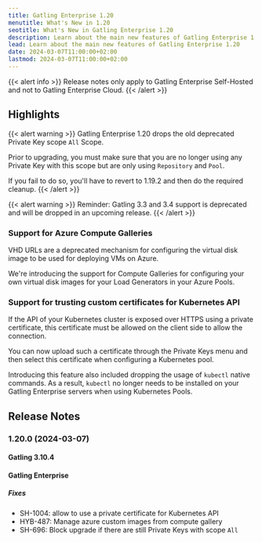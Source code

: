 ```yaml
---
title: Gatling Enterprise 1.20
menutitle: What's New in 1.20
seotitle: What's New in Gatling Enterprise 1.20
description: Learn about the main new features of Gatling Enterprise 1.20
lead: Learn about the main new features of Gatling Enterprise 1.20
date: 2024-03-07T11:00:00+02:00
lastmod: 2024-03-07T11:00:00+02:00
---
```


{{< alert info >}}
Release notes only apply to Gatling Enterprise Self-Hosted and not to Gatling Enterprise Cloud.
{{< /alert >}}

## Highlights

{{< alert warning >}}
Gatling Enterprise 1.20 drops the old deprecated Private Key scope `All` Scope.

Prior to upgrading, you must make sure that you are no longer using any Private Key with this scope but are only using `Repository` and `Pool`.

If you fail to do so, you'll have to revert to 1.19.2 and then do the required cleanup.
{{< /alert >}}

{{< alert warning >}}
Reminder: Gatling 3.3 and 3.4 support is deprecated and will be dropped in an upcoming release.
{{< /alert >}}

### Support for Azure Compute Galleries

VHD URLs are a deprecated mechanism for configuring the virtual disk image to be used for deploying VMs on Azure.

We're introducing the support for Compute Galleries for configuring your own virtual disk images for your Load Generators in your Azure Pools.

### Support for trusting custom certificates for Kubernetes API

If the API of your Kubernetes cluster is exposed over HTTPS using a private certificate, this certificate must be allowed on the client side to allow the connection.

You can now upload such a certificate through the Private Keys menu and then select this certificate when configuring a Kubernetes pool.

Introducing this feature also included dropping the usage of `kubectl` native commands.
As a result, `kubectl` no longer needs to be installed on your Gatling Enterprise servers when using Kubernetes Pools.

## Release Notes

### 1.20.0 (2024-03-07)

#### Gatling 3.10.4

#### Gatling Enterprise

##### Fixes

* SH-1004: allow to use a private certificate for Kubernetes API
* HYB-487: Manage azure custom images from compute gallery
* SH-696: Block upgrade if there are still Private Keys with scope `All`
